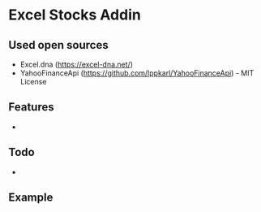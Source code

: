 # Excel Stocks Addin

## Used open sources
- Excel.dna (https://excel-dna.net/)
- YahooFinanceApi (https://github.com/lppkarl/YahooFinanceApi) - MIT License

## Features
 - 
 
## Todo
 - 

## Example
